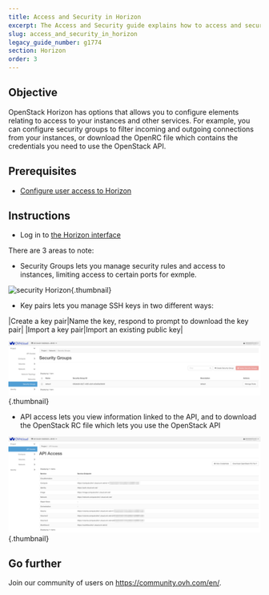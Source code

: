 ```yaml
---
title: Access and Security in Horizon
excerpt: The Access and Security guide explains how to access and secure instances.
slug: access_and_security_in_horizon
legacy_guide_number: g1774
section: Horizon
order: 3
---
```



## Objective

OpenStack Horizon has options  that allows you to configure elements relating to access to your instances and other services.
For example, you can configure security groups to filter incoming and outgoing connections from your instances, or download the OpenRC file which contains the credentials you need to use the OpenStack API.

## Prerequisites

- [Configure user access to Horizon](../configure_user_access_to_horizon/)


## Instructions

- Log in to [the Horizon interface](https://horizon.cloud.ovh.net/auth/login/)


There are 3 areas to note:

- Security Groups lets you manage security rules and access to instances, limiting access to certain ports for exmple.

![security Horizon](images/security_groups.jpg){.thumbnail}

- Key pairs lets you manage SSH keys in two different ways: 

|Create a key pair|Name the key, respond to prompt to download the key pair|
|Import a key pair|Import an existing public key|

![Key Pairs Horizon](images/key_pairs.png){.thumbnail}

- API access lets you view information linked to the API, and to download the OpenStack RC file which lets you use the OpenStack API


![API Horizon](images/api_access.png){.thumbnail}

## Go further

Join our community of users on <https://community.ovh.com/en/>.
 

